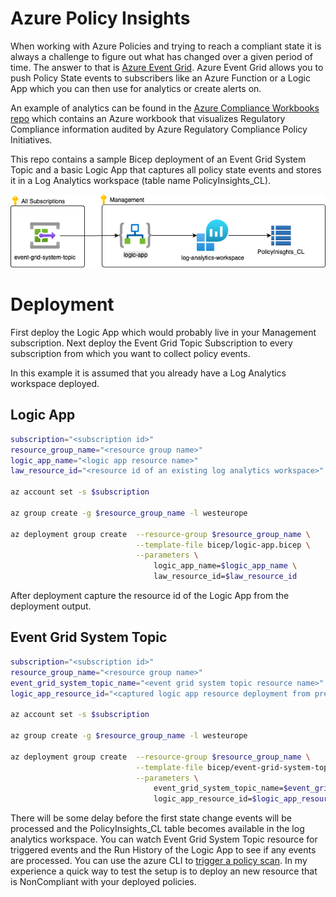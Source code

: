 # Azure Policy Insights

When working with Azure Policies and trying to reach a compliant state it is always a challenge to figure out what has changed over a given period of time. The answer to that is [Azure Event Grid](https://learn.microsoft.com/en-us/azure/governance/policy/concepts/event-overview). Azure Event Grid allows you to push Policy State events to subscribers like an Azure Function or a Logic App which you can then use for analytics or create alerts on.

An example of analytics can be found in the [Azure Compliance Workbooks repo](https://github.com/Eurofiber-CloudInfra/azure-compliance-workbooks/) which contains an Azure workbook that visualizes Regulatory Compliance information audited by Azure Regulatory Compliance Policy Initiatives.

This repo contains a sample Bicep deployment of an Event Grid System Topic and a basic Logic App that captures all policy state events and stores it in a Log Analytics workspace (table name PolicyInsights_CL).

![overview](media/policyinsights.drawio.png)


# Deployment

First deploy the Logic App which would probably live in your Management subscription. Next deploy the Event Grid Topic Subscription to every subscription from which you want to collect policy events.

In this example it is assumed that you already have a Log Analytics workspace deployed.

## Logic App

```bash
subscription="<subscription id>"
resource_group_name="<resource group name>"
logic_app_name="<logic app resource name>"
law_resource_id="<resource id of an existing log analytics workspace>"

az account set -s $subscription

az group create -g $resource_group_name -l westeurope 

az deployment group create  --resource-group $resource_group_name \
                            --template-file bicep/logic-app.bicep \
                            --parameters \
                                logic_app_name=$logic_app_name \
                                law_resource_id=$law_resource_id 

```

After deployment capture the resource id of the Logic App from the deployment output.

## Event Grid System Topic

```bash
subscription="<subscription id>"
resource_group_name="<resource group name>"
event_grid_system_topic_name="<event grid system topic resource name>"
logic_app_resource_id="<captured logic app resource deployment from previous deployment>"

az account set -s $subscription

az group create -g $resource_group_name -l westeurope 

az deployment group create  --resource-group $resource_group_name \
                            --template-file bicep/event-grid-system-topic.bicep \
                            --parameters \
                                event_grid_system_topic_name=$event_grid_system_topic_name \
                                logic_app_resource_id=$logic_app_resource_id 
```

There will be some delay before the first state change events will be processed and the PolicyInsights_CL table becomes available in the log analytics workspace. You can watch Event Grid System Topic resource for triggered events and the Run History of the Logic App to see if any events are processed. You can use the azure CLI to [trigger a policy scan](https://learn.microsoft.com/en-us/cli/azure/policy/state?view=azure-cli-latest#az-policy-state-trigger-scan). In my experience a quick way to test the setup is to deploy an new resource that is NonCompliant with your deployed policies.

